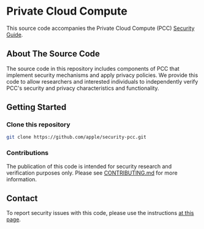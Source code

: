 # Private Cloud Compute

This source code accompanies the Private Cloud Compute (PCC) [Security Guide](https://security.apple.com/documentation/private-cloud-compute/).

## About The Source Code

The source code in this repository includes components of PCC that implement security mechanisms and apply privacy policies. We provide this code to allow researchers and interested individuals to independently verify PCC's security and privacy characteristics and functionality.

## Getting Started

### Clone this repository

```bash
git clone https://github.com/apple/security-pcc.git
```

### Contributions

The publication of this code is intended for security research and verification purposes only. Please see [CONTRIBUTING.md](CONTRIBUTING.md) for more information.

## Contact

To report security issues with this code, please use the instructions [at this page](https://support.apple.com/en-us/102549).
